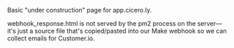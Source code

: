 Basic "under construction" page for app.cicero.ly.

webhook_response.html is not served by the pm2 process on the server—it's just a source file that's copied/pasted into our Make webhook so we can collect emails for Customer.io.
